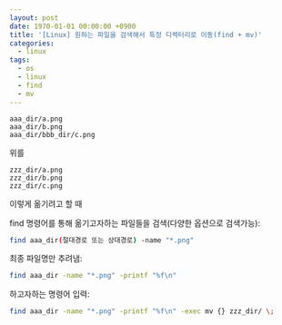 ```yaml
---
layout: post
date: 1970-01-01 00:00:00 +0900
title: '[Linux] 원하는 파일을 검색해서 특정 디렉터리로 이동(find + mv)'
categories:
  - linux
tags:
  - os
  - linux
  - find
  - mv
---
```


```
aaa_dir/a.png
aaa_dir/b.png
aaa_dir/bbb_dir/c.png
```

위를

```
zzz_dir/a.png
zzz_dir/b.png
zzz_dir/c.png
```

이렇게 옮기려고 할 때

find 명령어를 통해 옮기고자하는 파일들을 검색(다양한 옵션으로 검색가능):

```bash
find aaa_dir(절대경로 또는 상대경로) -name "*.png"
```

최종 파일명만 추려냄:

```bash
find aaa_dir -name "*.png" -printf "%f\n"
```

하고자하는 명령어 입력:

```bash
find aaa_dir -name "*.png" -printf "%f\n" -exec mv {} zzz_dir/ \;
```
